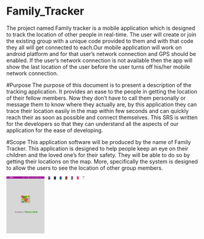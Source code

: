 # Family_Tracker
The project named Family tracker is a mobile application which is designed to track the location of other people in real-time. The user will create or 
join the existing group with a unique code provided to them and with that code they all will get connected to each.Our mobile application will work on android 
platform and for that user’s network connection and GPS should be enabled. If the user’s network connection is not available then the app will show the last location 
of the user before the user turns off his/her mobile network connection. 



#Purpose
The purpose of this document is to present a description of the tracking application. 
It provides an ease to the people in getting the location of their fellow members. Now they don’t have to call them personally or message them to know where they 
actually are, by this application they can trace their location easily in the map within few seconds and can quickly reach their as soon as possible and connect 
themselves. This SRS is written for the developers so that they can understand all the aspects of our application for the ease of developing.



#Scope
This application 
software will be produced by the name of Family Tracker. This application is designed to help people keep an eye on their children and the loved one’s for their 
safety. They will be able to do so by getting their locations on the map. More, specifically the system is designed to allow the users to see the location of other 
group members.

<img src="https://github.com/harshalkhandelwal/Family_Tracker/blob/master/img1.png"
     alt="Markdown Monster icon"
     style="float: left; margin-right: 10px;" height = "150" width="100"/>

<img src="https://github.com/harshalkhandelwal/Family_Tracker/blob/master/img2.png"
     alt="Markdown Monster icon"
     style="float: left; margin-right: 10px;" height = "8" width="5"/>

<img src="https://github.com/harshalkhandelwal/Family_Tracker/blob/master/img3.png"
     alt="Markdown Monster icon"
     style="float: left; margin-right: 10px;" height = "8" width="5"/>
<img src="https://github.com/harshalkhandelwal/Family_Tracker/blob/master/img4.png"
     alt="Markdown Monster icon"
     style="float: left; margin-right: 10px;" height = "8" width="5"/>
<img src="https://github.com/harshalkhandelwal/Family_Tracker/blob/master/img5.png"
     alt="Markdown Monster icon"
     style="float: left; margin-right: 10px;" height = "8" width="5"/>
  <img src="https://github.com/harshalkhandelwal/Family_Tracker/blob/master/img6.png"
     alt="Markdown Monster icon"
     style="float: left; margin-right: 10px;" height = "8" width="5"/>
     
  <img src="https://github.com/harshalkhandelwal/Family_Tracker/blob/master/img7.png"
     alt="Markdown Monster icon"
     style="float: left; margin-right: 10px;" height = "8" width="5"/>   
     
 <img src="https://github.com/harshalkhandelwal/Family_Tracker/blob/master/img8.png"
     alt="Markdown Monster icon"
     style="float: left; margin-right: 10px;" height = "8" width="5"/>    
